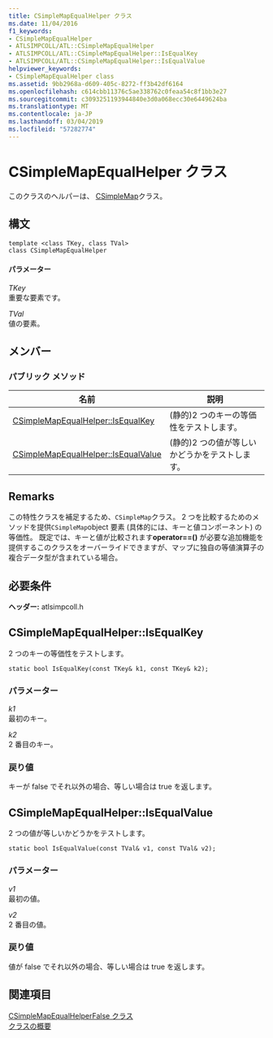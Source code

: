 ```yaml
---
title: CSimpleMapEqualHelper クラス
ms.date: 11/04/2016
f1_keywords:
- CSimpleMapEqualHelper
- ATLSIMPCOLL/ATL::CSimpleMapEqualHelper
- ATLSIMPCOLL/ATL::CSimpleMapEqualHelper::IsEqualKey
- ATLSIMPCOLL/ATL::CSimpleMapEqualHelper::IsEqualValue
helpviewer_keywords:
- CSimpleMapEqualHelper class
ms.assetid: 9bb2968a-d609-405c-8272-ff3b42df6164
ms.openlocfilehash: c614cbb11376c5ae338762c0feaa54c8f1bb3e27
ms.sourcegitcommit: c3093251193944840e3d0a068ecc30e6449624ba
ms.translationtype: MT
ms.contentlocale: ja-JP
ms.lasthandoff: 03/04/2019
ms.locfileid: "57282774"
---
```

# <a name="csimplemapequalhelper-class"></a>CSimpleMapEqualHelper クラス

このクラスのヘルパーは、 [CSimpleMap](../../atl/reference/csimplemap-class.md)クラス。

## <a name="syntax"></a>構文

```
template <class TKey, class TVal>
class CSimpleMapEqualHelper
```

#### <a name="parameters"></a>パラメーター

*TKey*<br/>
重要な要素です。

*TVal*<br/>
値の要素。

## <a name="members"></a>メンバー

### <a name="public-methods"></a>パブリック メソッド

|名前|説明|
|----------|-----------------|
|[CSimpleMapEqualHelper::IsEqualKey](#isequalkey)|(静的)2 つのキーの等価性をテストします。|
|[CSimpleMapEqualHelper::IsEqualValue](#isequalvalue)|(静的)2 つの値が等しいかどうかをテストします。|

## <a name="remarks"></a>Remarks

この特性クラスを補足するため、`CSimpleMap`クラス。 2 つを比較するためのメソッドを提供`CSimpleMap`object 要素 (具体的には、キーと値コンポーネント) の等価性。 既定では、キーと値が比較されます**operator==()** が必要な追加機能を提供するこのクラスをオーバーライドできますが、マップに独自の等値演算子の複合データ型が含まれている場合。

## <a name="requirements"></a>必要条件

**ヘッダー:** atlsimpcoll.h

##  <a name="isequalkey"></a>  CSimpleMapEqualHelper::IsEqualKey

2 つのキーの等価性をテストします。

```
static bool IsEqualKey(const TKey& k1, const TKey& k2);
```

### <a name="parameters"></a>パラメーター

*k1*<br/>
最初のキー。

*k2*<br/>
2 番目のキー。

### <a name="return-value"></a>戻り値

キーが false でそれ以外の場合、等しい場合は true を返します。

##  <a name="isequalvalue"></a>  CSimpleMapEqualHelper::IsEqualValue

2 つの値が等しいかどうかをテストします。

```
static bool IsEqualValue(const TVal& v1, const TVal& v2);
```

### <a name="parameters"></a>パラメーター

*v1*<br/>
最初の値。

*v2*<br/>
2 番目の値。

### <a name="return-value"></a>戻り値

値が false でそれ以外の場合、等しい場合は true を返します。

## <a name="see-also"></a>関連項目

[CSimpleMapEqualHelperFalse クラス](../../atl/reference/csimplemapequalhelperfalse-class.md)<br/>
[クラスの概要](../../atl/atl-class-overview.md)
